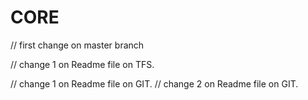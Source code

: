# CORE

// first change on master branch

// change 1 on Readme file on TFS.

// change 1 on Readme file on GIT.
// change 2 on Readme file on GIT.
